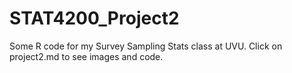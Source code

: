 # STAT4200_Project2
Some R code for my Survey Sampling Stats class at UVU.
Click on project2.md to see images and code.
